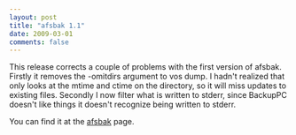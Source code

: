 ```yaml
---
layout: post
title: "afsbak 1.1"
date: 2009-03-01
comments: false
---
```

This release corrects a couple of problems with the first version of afsbak.
Firstly it removes the -omitdirs argument to vos dump. I hadn't realized that
only looks at the mtime and ctime on the directory, so it will miss updates to
existing files. Secondly I now filter what is written to stderr, since BackupPC
doesn't like things it doesn't recognize being written to stderr.




You can find it at the [afsbak][0] page.



[0]: /software/afsbak

